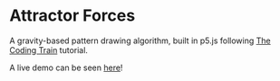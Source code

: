 # Attractor Forces

A gravity-based pattern drawing algorithm, built in p5.js following [The Coding Train](https://www.youtube.com/watch?v=OAcXnzRNiCY) tutorial.

A live demo can be seen [here](https://codepen.io/mattgaskey/pen/goGZRN)!